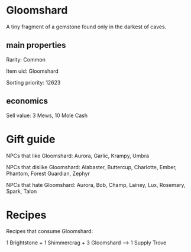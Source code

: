 # Gloomshard

A tiny fragment of a gemstone found only in the darkest of caves.

## main properties

Rarity: Common

Item uid: Gloomshard

Sorting priority: 12623

## economics

Sell value: 3 Mews, 10 Mole Cash

# Gift guide

NPCs that like Gloomshard: Aurora, Garlic, Krampy, Umbra

NPCs that dislike Gloomshard: Alabaster, Buttercup, Charlotte, Ember, Phantom, Forest Guardian, Zephyr

NPCs that hate Gloomshard: Aurora, Bob, Champ, Lainey, Lux, Rosemary, Spark, Talon

# Recipes

Recipes that consume Gloomshard:

1 Brightstone + 1 Shimmercrag + 3 Gloomshard --> 1 Supply Trove